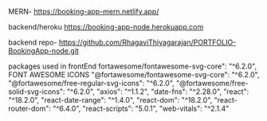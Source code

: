 MERN-
https://booking-app-mern.netlify.app/


backend/heroku
https://booking-app-node.herokuapp.com


backend repo-
https://github.com/RhagaviThiyagarajan/PORTFOLIO-BookingApp-node.git



packages used in frontEnd
fortawesome/fontawesome-svg-core": "^6.2.0",
  FONT AWESOME ICONS
    "@fortawesome/fontawesome-svg-core": "^6.2.0",
    "@fortawesome/free-regular-svg-icons": "^6.2.0",
    "@fortawesome/free-solid-svg-icons": "^6.2.0",
    "axios": "^1.1.2",
    "date-fns": "^2.28.0",
    "react": "^18.2.0",
    "react-date-range": "^1.4.0",
    "react-dom": "^18.2.0",
    "react-router-dom": "^6.4.0",
    "react-scripts": "5.0.1",
    "web-vitals": "^2.1.4"
